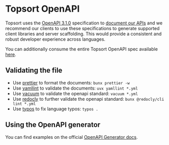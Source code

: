 # Topsort OpenAPI

Topsort uses the [OpenAPI 3.1.0][openapi] specification to [document our APIs][docs] and we
recommend our clients to use these specifications to generate supported client libraries and server
scaffolding. This would provide a consistent and robust developer experience across languages.

You can additionally consume the entire Topsort OpenAPI spec available [here][openapi-ts].

## Validating the file

- Use [prettier][prettier] to format the documents: `bunx prettier -w`
- Use [yamllint][yamllint] to validate the documents: `uvx yamllint *.yml`
- Use [vacuum][vacuum] to validate the openapi standard: `vacuum *.yml`
- Use [redocly][redocly] to further validate the openapi standard: `bunx @redocly/cli lint *.yml`
- Use [typos][typos] to fix language typos: `typos .`

## Using the OpenAPI generator

You can find examples on the official
[OpenAPI Generator docs](https://openapi-generator.tech/docs/usage#examples).

[openapi]: https://github.com/OAI/OpenAPI-Specification/blob/main/versions/3.1.0.md
[docs]: https://docs.topsort.com
[openapi-ts]: https://docs.topsort.com/openapi.json
[prettier]: https://prettier.io/
[yamllint]: https://github.com/adrienverge/yamllint
[vacuum]: https://quobix.com/vacuum/start/
[redocly]: https://redocly.com/docs/cli/installation
[typos]: https://github.com/crate-ci/typos
